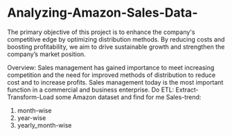 # Analyzing-Amazon-Sales-Data-
The primary objective of this project is to enhance the company's competitive edge by optimizing distribution methods. By reducing costs and boosting profitability, we aim to drive sustainable growth and strengthen the company’s market position.

Overview: Sales management has gained importance to meet increasing competition and the need for improved methods of distribution to reduce cost and to increase profits. Sales management today is the most important function in a commercial and business enterprise.
Do ETL: Extract-Transform-Load some Amazon dataset and find for me Sales-trend:
1. month-wise
2. year-wise
3. yearly_month-wise
